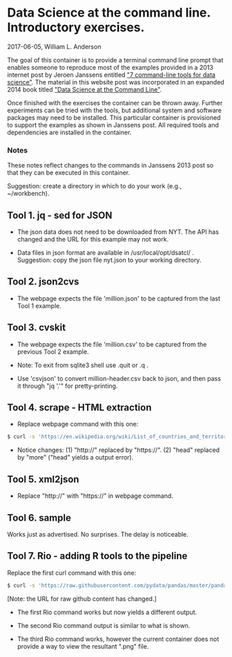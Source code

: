 # Data Science at the command line. Introductory exercises.
2017-06-05, William L. Anderson

The goal of this container is to provide a terminal command line prompt that enables someone to reproduce most of the examples provided in a 2013 internet post by Jeroen Janssens entitled ["7 command-line tools for data science"](http://jeroenjanssens.com/2013/09/19/seven-command-line-tools-for-data-science.html). The material in this website post was incorporated in an expanded 2014 book titled ["Data Science at the Command Line"](http://datascienceatthecommandline.com/).

Once finished with the exercises the container can be thrown away. Further experiments can be tried with the tools, but additional system and software packages may need to be installed. This particular container is provisioned to support the examples as shown in Janssens post. All required tools and dependencies are installed in the container.

### Notes

These notes reflect changes to the commands in Janssens 2013 post so that they can be executed in this container. 

Suggestion: create a directory in which to do your work (e.g., ~/workbench).

## Tool 1. jq - sed for JSON

- The json data does not need to be downloaded from NYT. The API has changed and the URL for this example may not work.
     
- Data files in json format are available in /usr/local/opt/dsatcl/ .
     Suggestion: copy the json file nyt.json to your working directory.

## Tool 2. json2cvs
- The webpage expects the file 'million.json' to be captured from the last Tool 1 example.
     
## Tool 3. cvskit
- The webpage expects the file 'million.csv' to be captured
     from the previous Tool 2 example.

- Note: To exit from sqlite3 shell use .quit or .q .

- Use 'csvjson' to convert million-header.csv back to json, and then pass it through "jq '.'"  for pretty-printing.

## Tool 4. scrape - HTML extraction
- Replace webpage command with this one:
```sh
$ curl -s 'https://en.wikipedia.org/wiki/List_of_countries_and_territories_by_border/area_ratio' | scrape -b -e 'table.wikitable > tr:not(:first-child)' | more
```
- Notice changes: (1) "http://" replaced by "https://".  (2) "head" replaced by "more" ("head" yields a output error).

## Tool 5. xml2json
- Replace "http://" with "https://" in webpage command.

## Tool 6. sample
Works just as advertised. No surprises. The delay is noticeable.

## Tool 7. Rio - adding R tools to the pipeline
Replace the first curl command with this one:
```sh
$ curl -s 'https://raw.githubusercontent.com/pydata/pandas/master/pandas/tests/data/iris.csv' > iris.csv
```
[Note: the URL for raw github content has changed.]

- The first Rio command works but now yields a different output.

- The second Rio command output is similar to what is shown.

- The third Rio command works, however the current container does not provide
  a way to view the resultant ".png" file.
